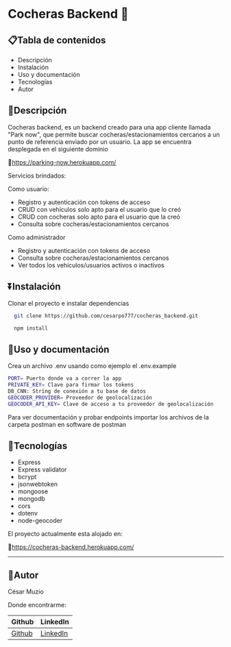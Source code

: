 # Cocheras Backend :car:

## 📋Tabla de contenidos

* Descripción
* Instalación
* Uso y documentación
* Tecnologías
* Autor

## :scroll:Descripción

Cocheras backend, es un backend creado para una app cliente llamada "Park now", 
que permite buscar cocheras/estacionamientos cercanos a un punto de referencia enviado por un usuario.
La app se encuentra desplegada en el siguiente dominio

:link:https://parking-now.herokuapp.com/

Servicios brindados:

Como usuario:

* Registro y autenticación con tokens de acceso
* CRUD con vehículos solo apto para el usuario que lo creó
* CRUD con cocheras solo apto para el usuario que la creó
* Consulta sobre cocheras/estacionamientos cercanos

Como administrador

* Registro y autenticación con tokens de acceso
* Consulta sobre cocheras/estacionamientos cercanos
* Ver todos los vehículos/usuarios activos o inactivos


## :arrow_double_down:Instalación

Clonar el proyecto e instalar dependencias

```sh
  git clone https://github.com/cesarpo777/cocheras_backend.git
```

```sh
  npm install
```

## 📁Uso y documentación

Crea un archivo .env  usando como ejemplo el .env.example

```sh
PORT= Puerto donde va a correr la app
PRIVATE_KEY= Clave para firmar los tokens
DB_CNN: String de conexión a tu base de datos
GEOCODER_PROVIDER= Proveedor de geolocalización
GEOCODER_API_KEY= Clave de acceso a tu proveedor de geolocalización

```
Para ver documentación y probar endpoints importar los archivos de la carpeta postman en software de postman

## 🌟Tecnologías

* Express
* Express validator
* bcrypt
* jsonwebtoken
* mongoose
* mongodb
* cors
* dotenv
* node-geocoder

El proyecto actualmente esta alojado en:

:link:https://cocheras-backend.herokuapp.com/

---

## 📝Autor

César Muzio

Donde encontrarme:

| Github | LinkedIn |
| ----- |-------|
| [Github](https://github.com/cesarpo777)  | [LinkedIn](https://www.linkedin.com/in/c%C3%A9sar-muzio/)|
